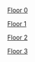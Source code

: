 [Floor 0](Characters/floor0.md)

[Floor 1](Characters/floor1.md)

[Floor 2](Characters/floor2.md)

[Floor 3](Characters/floor3.md)